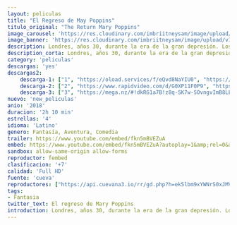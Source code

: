 ```yaml
---
layout: peliculas
title: "El Regreso de May Poppins"
titulo_original: "The Return Mary Poppins"
image_carousel: 'https://res.cloudinary.com/imbriitneysam/image/upload/v1546629725/mary-poster-min.jpg'
image_banner: 'https://res.cloudinary.com/imbriitneysam/image/upload/v1546629731/mary-banner-min.jpg'
description: Londres, años 30, durante la era de la gran depresión. Los hermanos Michael y Jane Banks han crecido. Ahora viven juntos con los tres hijos de Michael y su sirvienta Ellen en Cherry Tree Lane. Después de que el joven sufra una dramática pérdida personal, la mágica niñera Mary Poppins volverá a entrar en las vidas de la familia Banks, junto al optimista farolero Jack. Con el propósito de ayudar a que la familia redescubra la alegría y la fantasía que falta en sus vidas, Mary Poppins utilizará sus habilidades mágicas únicas para llevarles a un nuevo mundo colorido lleno de personajes peculiares como su excéntrica prima Topsy.
description_corta: Londres, años 30, durante la era de la gran depresión. Los hermanos Michael y Jane Banks han crecido. Ahora viven juntos con los tres hijos de Michael y su sirvienta Ellen en Cherry Tree Lane. Después de que el joven sufra una dramática...
category: 'peliculas'
descargas: 'yes'
descargas2:
    descarga-1: ["1", "https://oload.services/f/eQvd8NaYIU0", "https://www.google.com/s2/favicons?domain=openload.co","OpenLoad","https://res.cloudinary.com/imbriitneysam/image/upload/v1541473684/mexico.png", "Latino", "Full HD"]
    descarga-2: ["2", "https://www.rapidvideo.com/d/G0XP11F0P9", "https://www.google.com/s2/favicons?domain=www.rapidvideo.com","RapidVideo","https://res.cloudinary.com/imbriitneysam/image/upload/v1541473684/mexico.png", "Latino", "Full HD"]
    descarga-3: ["3", "https://mega.nz/#!dkRG1a7B!z8q-SK7w-SOvngvImB8LLgpED-pvNfOEV0v7l6m751I", "https://www.google.com/s2/favicons?domain=mega.nz","RapidVideo","https://res.cloudinary.com/imbriitneysam/image/upload/v1541473684/mexico.png", "Latino", "FULL HD"]
nuevo: 'new_peliculas'
anio: '2018'
duracion: '2h 10 min'
estrellas: '4'
idioma: 'Latino'
genero: Fantasía, Aventura, Comedia
trailer: https://www.youtube.com/embed/fkn5mBVEZuA
embed: https://www.youtube.com/embed/fkn5mBVEZuA?autoplay=1&amp;rel=0&amp;hd=1&border=0&wmode=opaque&enablejsapi=1&modestbranding=1&controls=1&showinfo=0
sandbox: allow-same-origin allow-forms
reproductor: fembed
clasificacion: '+7'
calidad: 'Full HD'
fuente: 'cueva'
reproductores: ["https://api.cuevana3.io/rr/gd.php?h=ek5lbm9xYWNrS0xJMVp5b21KREk0dFBLbjVkaHhkRGdrOG1jbnBpUnhhS1ZrSHlJWnNlNDNySEtncWFJcWFxb3JwQmpmSDJqejduRm1hQ0xpTWVzMjUyU3FadVkyUT09"]
tags:
- Fantasia
twitter_text: El regreso de Mary Poppins
introduction: Londres, años 30, durante la era de la gran depresión. Los hermanos Michael y Jane Banks han crecido. Ahora viven juntos con los tres hijos de Michael y su sirvienta Ellen en Cherry Tree Lane. Después de que el joven sufra una dramática
---
```












